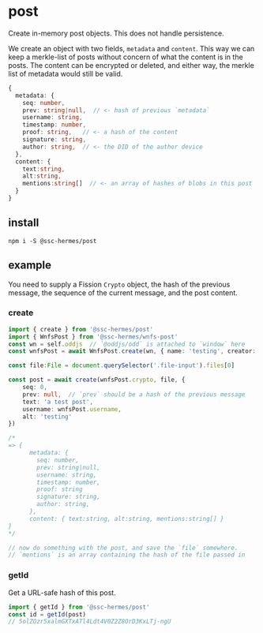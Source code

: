 # post
Create in-memory post objects. This does not handle persistence.

We create an object with two fields, `metadata` and `content`. This way we can keep a merkle-list of posts without concern of what the content is in the posts. The content can be encrypted or deleted, and either way, the merkle list of metadata would still be valid.

```ts
{
  metadata: {
    seq: number,
    prev: string|null,  // <- hash of previous `metadata`
    username: string,
    timestamp: number,
    proof: string,   // <- a hash of the content
    signature: string,
    author: string,  // <- the DID of the author device
  },
  content: {
    text:string,
    alt:string,
    mentions:string[]  // <- an array of hashes of blobs in this post
  }
}
```

## install
```
npm i -S @ssc-hermes/post
```

## example
You need to supply a Fission `Crypto` object, the hash of the previous message, the sequence of the current message, and the post content.

### create

```ts
import { create } from '@ssc-hermes/post'
import { WnfsPost } from '@ssc-hermes/wnfs-post'
const wn = self.oddjs  // `@oddjs/odd` is attached to `window` here
const wnfsPost = await WnfsPost.create(wn, { name: 'testing', creator: 'test' })

const file:File = document.querySelector('.file-input').files[0]

const post = await create(wnfsPost.crypto, file, {
    seq: 0,
    prev: null,  // `prev` should be a hash of the previous message
    text: 'a test post',
    username: wnfsPost.username,
    alt: 'testing'
})

/*
=> {
      metadata: {
        seq: number,
        prev: string|null,
        username: string,
        timestamp: number,
        proof: string
        signature: string,
        author: string,
      },
      content: { text:string, alt:string, mentions:string[] }
}
*/

// now do something with the post, and save the `file` somewhere.
// `mentions` is an array containing the hash of the file passed in
```

### getId
Get a URL-safe hash of this post. 

```js
import { getId } from '@ssc-hermes/post'
const id = getId(post)
// 5olZOzr5xalmGXTxATl4Ldt4V0Z2Z8OrD3KxLTj-ngU
```
